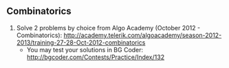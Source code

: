 ## Combinatorics

1. Solve 2 problems by choice from Algo Academy (October 2012 - Combinatorics): http://academy.telerik.com/algoacademy/season-2012-2013/training-27-28-Oct-2012-combinatorics
    * You may test your solutions in BG Coder: http://bgcoder.com/Contests/Practice/Index/132